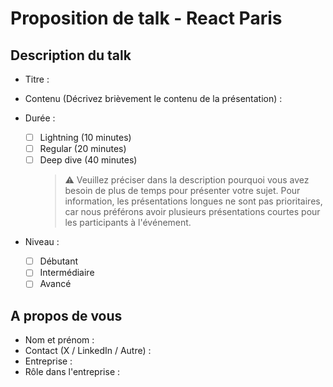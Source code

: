 # Proposition de talk - React Paris

## Description du talk

- Titre :

- Contenu (Décrivez brièvement le contenu de la présentation) :

- Durée :

  - [ ] Lightning (10 minutes)
  - [ ] Regular (20 minutes)
  - [ ] Deep dive (40 minutes)
    > ⚠️ Veuillez préciser dans la description pourquoi vous avez besoin de plus de temps pour présenter votre sujet. Pour information, les présentations longues ne sont pas prioritaires, car nous préférons avoir plusieurs présentations courtes pour les participants à l'événement.

- Niveau :
  - [ ] Débutant
  - [ ] Intermédiaire
  - [ ] Avancé

## A propos de vous

- Nom et prénom :
- Contact (X / LinkedIn / Autre) :
- Entreprise :
- Rôle dans l'entreprise :
